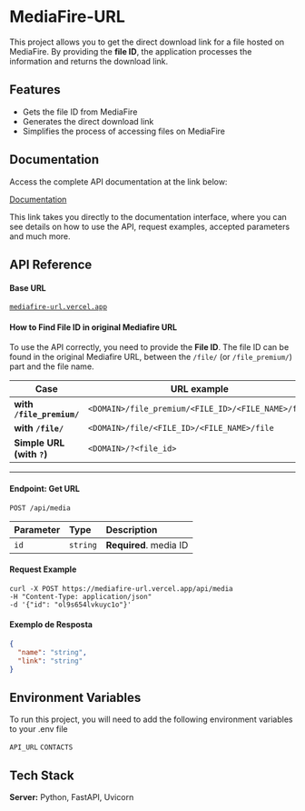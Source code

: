 
# MediaFire-URL

This project allows you to get the direct download link for a file hosted on MediaFire. By providing the **file ID**, the application processes the information and returns the download link.
## Features

- Gets the file ID from MediaFire
- Generates the direct download link
- Simplifies the process of accessing files on MediaFire
## Documentation

Access the complete API documentation at the link below:

[Documentation](https://mediafire-url.vercel.app/)

This link takes you directly to the documentation interface, where you can see details on how to use the API, request examples, accepted parameters and much more.
## API Reference

#### Base URL

[`mediafire-url.vercel.app`](https://mediafire-url.vercel.app)

#### How to Find File ID in original Mediafire URL

To use the API correctly, you need to provide the **File ID**. The file ID can be found in the original Mediafire URL, between the `/file/` (or `/file_premium/`) part and the file name.

| Case              | URL example                                            | File ID         |
|-------------------|--------------------------------------------------------|-----------------|
| **with `/file_premium/`** | `<DOMAIN>/file_premium/<FILE_ID>/<FILE_NAME>/file` | `ol9s654lvkuyc1o` |
| **with `/file/`** | `<DOMAIN>/file/<FILE_ID>/<FILE_NAME>/file`        | `ol9s654lvkuyc1o` |
| **Simple URL (with `?`)** | `<DOMAIN>/?<file_id>` | `ol9s654lvkuyc1o` |


---

#### Endpoint: Get URL

```http
POST /api/media
```

| Parameter | Type     | Description                |
| :-------- | :------- | :------------------------- |
| `id` | `string` | **Required**. media ID |

#### Request Example

```curl
curl -X POST https://mediafire-url.vercel.app/api/media
-H "Content-Type: application/json"
-d '{"id": "ol9s654lvkuyc1o"}'
```

#### Exemplo de Resposta

```json
{
  "name": "string",
  "link": "string"
}
```
## Environment Variables

To run this project, you will need to add the following environment variables to your .env file

`API_URL`
`CONTACTS`
## Tech Stack

**Server:** Python, FastAPI, Uvicorn